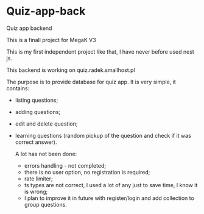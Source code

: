 # Quiz-app-back
Quiz app backend

This is a finall project for MegaK V3

This is my first independent project like that, I have never before used nest js.

This backend is working on quiz.radek.smallhost.pl

The purpose is to provide database for quiz app. It is very simple, it contains:
- listing questions;
- adding questions;
- edit and delete question;
- learning questions (random pickup of the question and check if it was correct answer).

  A lot has not been done:
  - errors handling - not completed;
  - there is no user option, no registration is required;
  - rate limiter;
  - ts types are not correct, I used a lot of any just to save time, I know it is wrong;
  - I plan to improve it in future with register/login and add collection to group questions.
